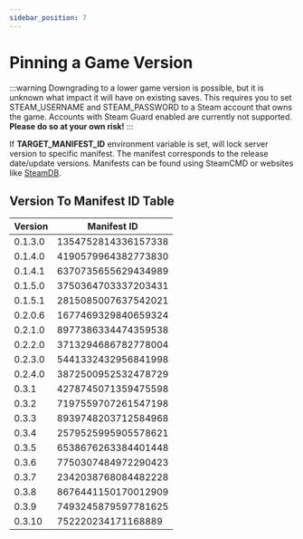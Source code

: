 ```yaml
---
sidebar_position: 7
---
```


# Pinning a Game Version

:::warning
Downgrading to a lower game version is possible, but it is unknown what impact it will have on existing saves.
This requires you to set STEAM_USERNAME and STEAM_PASSWORD to a Steam account that owns the game.
Accounts with Steam Guard enabled are currently not supported.
**Please do so at your own risk!**
:::

If **TARGET_MANIFEST_ID** environment variable is set, will lock server version to specific manifest.
The manifest corresponds to the release date/update versions. Manifests can be found using SteamCMD or websites like [SteamDB](https://steamdb.info/depot/2394012/manifests/).

## Version To Manifest ID Table

| Version | Manifest ID         |
|---------|---------------------|
| 0.1.3.0 | 1354752814336157338 |
| 0.1.4.0 | 4190579964382773830 |
| 0.1.4.1 | 6370735655629434989 |
| 0.1.5.0 | 3750364703337203431 |
| 0.1.5.1 | 2815085007637542021 |
| 0.2.0.6 | 1677469329840659324 |
| 0.2.1.0 | 8977386334474359538 |
| 0.2.2.0 | 3713294686782778004 |
| 0.2.3.0 | 5441332432956841998 |
| 0.2.4.0 | 3872500952532478729 |
| 0.3.1   | 4278745071359475598 |
| 0.3.2   | 7197559707261547198 |
| 0.3.3   | 8939748203712584968 |
| 0.3.4   | 2579525995905578621 |
| 0.3.5   | 6538676263384401448 |
| 0.3.6   | 7750307484972290423 |
| 0.3.7   | 2342038768084482228 |
| 0.3.8   | 8676441150170012909 |
| 0.3.9   | 7493245879597781625 |
| 0.3.10  | 752220234171168889  |

